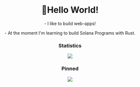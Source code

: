 <p align="center">
 <h1 align="center" style="strong">👋Hello World!</h2>
 <p  align="center" >- I like to build web-apps!</p>
 <p  align="center" >- At the moment I'm learning to build Solana Programs with Rust.</p>
</p>
<h3 align="center">Statistics</h3>
<p align="center">
 <a>
  <img src="https://github-readme-streak-stats.herokuapp.com/?user=THEM2DT&theme=algolia">
 </a>
</p>
<h3 align="center">Pinned</h3>
<p align="center">
 <a href="https://github.com/emptea-xyz/solana-starter-kit">
  <img src="https://github-readme-stats.vercel.app/api/pin/?username=emptea-xyz&repo=solana-starter-kit&theme=algolia">
 </a>
</p>
